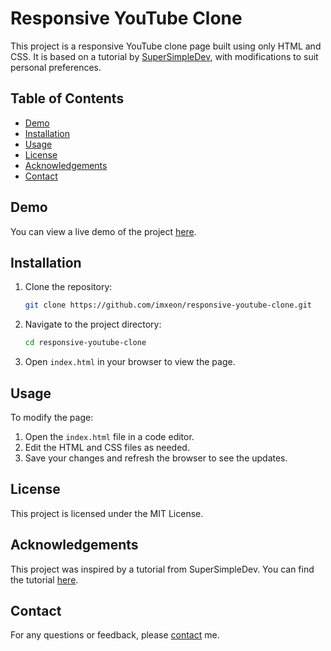 # Responsive YouTube Clone

This project is a responsive YouTube clone page built using only HTML and CSS. It is based on a tutorial by [SuperSimpleDev](https://www.youtube.com/@SuperSimpleDev), with modifications to suit personal preferences.

## Table of Contents
- [Demo](#demo)
- [Installation](#installation)
- [Usage](#usage)
- [License](#license)
- [Acknowledgements](#acknowledgements)
- [Contact](#contact)

## Demo

You can view a live demo of the project [here](link-to-your-demo).

## Installation

1. Clone the repository:
    ```sh
    git clone https://github.com/imxeon/responsive-youtube-clone.git
    ```
2. Navigate to the project directory:
    ```sh
    cd responsive-youtube-clone
    ```
3. Open `index.html` in your browser to view the page.

## Usage

To modify the page:
1. Open the `index.html` file in a code editor.
2. Edit the HTML and CSS files as needed.
3. Save your changes and refresh the browser to see the updates.

## License

This project is licensed under the MIT License.

## Acknowledgements

This project was inspired by a tutorial from SuperSimpleDev. You can find the tutorial [here](https://www.youtube.com/watch?v=G3e-cpL7ofc&pp=ygUPaHRtbCBjc3MgY291cnNl).

## Contact

For any questions or feedback, please [contact](pritampanda051@gmail.com) me.
